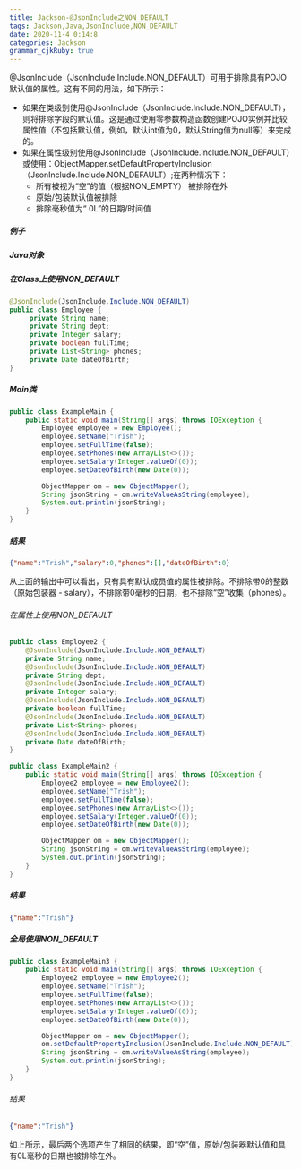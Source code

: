 ```yaml
---
title: Jackson-@JsonInclude之NON_DEFAULT
tags: Jackson,Java,JsonInclude,NON_DEFAULT
date: 2020-11-4 0:14:8
categories: Jackson
grammar_cjkRuby: true
---
```


@JsonInclude（JsonInclude.Include.NON_DEFAULT）可用于排除具有POJO默认值的属性。这有不同的用法，如下所示：

 - 如果在类级别使用@JsonInclude（JsonInclude.Include.NON_DEFAULT），则将排除字段的默认值。这是通过使用零参数构造函数创建POJO实例并比较属性值（不包括默认值，例如，默认int值为0，默认String值为null等）来完成的。
 - 如果在属性级别使用@JsonInclude（JsonInclude.Include.NON_DEFAULT）或使用：ObjectMapper.setDefaultPropertyInclusion（JsonInclude.Include.NON_DEFAULT）;在两种情况下：
	 - 所有被视为“空”的值（根据NON_EMPTY） 被排除在外
	 - 原始/包装默认值被排除
	 - 排除毫秒值为“ 0L”的日期/时间值

##### 例子

##### Java对象

##### 在Class上使用NON_DEFAULT
``` java
@JsonInclude(JsonInclude.Include.NON_DEFAULT)
public class Employee {
     private String name;
     private String dept;
     private Integer salary;
     private boolean fullTime;
     private List<String> phones;
     private Date dateOfBirth;
}
```
##### Main类
``` java
public class ExampleMain {
    public static void main(String[] args) throws IOException {
        Employee employee = new Employee();
        employee.setName("Trish");
        employee.setFullTime(false);
        employee.setPhones(new ArrayList<>());
        employee.setSalary(Integer.valueOf(0));
        employee.setDateOfBirth(new Date(0));

        ObjectMapper om = new ObjectMapper();
        String jsonString = om.writeValueAsString(employee);
        System.out.println(jsonString);
    }
}
```

##### 结果
``` json
{"name":"Trish","salary":0,"phones":[],"dateOfBirth":0}
```
从上面的输出中可以看出，只有具有默认成员值的属性被排除。不排除带0的整数（原始包装器 - salary），不排除带0毫秒的日期，也不排除“空”收集（phones）。

###### 在属性上使用NON_DEFAULT
``` java
public class Employee2 {
    @JsonInclude(JsonInclude.Include.NON_DEFAULT)
    private String name;
    @JsonInclude(JsonInclude.Include.NON_DEFAULT)
    private String dept;
    @JsonInclude(JsonInclude.Include.NON_DEFAULT)
    private Integer salary;
    @JsonInclude(JsonInclude.Include.NON_DEFAULT)
    private boolean fullTime;
    @JsonInclude(JsonInclude.Include.NON_DEFAULT)
    private List<String> phones;
    @JsonInclude(JsonInclude.Include.NON_DEFAULT)
    private Date dateOfBirth;
}
```

``` java
public class ExampleMain2 {
    public static void main(String[] args) throws IOException {
        Employee2 employee = new Employee2();
        employee.setName("Trish");
        employee.setFullTime(false);
        employee.setPhones(new ArrayList<>());
        employee.setSalary(Integer.valueOf(0));
        employee.setDateOfBirth(new Date(0));

        ObjectMapper om = new ObjectMapper();
        String jsonString = om.writeValueAsString(employee);
        System.out.println(jsonString);
    }
}
```

##### 结果

``` json
{"name":"Trish"}
```

##### 全局使用NON_DEFAULT

``` java
public class ExampleMain3 {
    public static void main(String[] args) throws IOException {
        Employee2 employee = new Employee2();
        employee.setName("Trish");
        employee.setFullTime(false);
        employee.setPhones(new ArrayList<>());
        employee.setSalary(Integer.valueOf(0));
        employee.setDateOfBirth(new Date(0));

        ObjectMapper om = new ObjectMapper();
        om.setDefaultPropertyInclusion(JsonInclude.Include.NON_DEFAULT);
        String jsonString = om.writeValueAsString(employee);
        System.out.println(jsonString);
    }
}
```

###### 结果

``` json
{"name":"Trish"}
```
如上所示，最后两个选项产生了相同的结果，即“空”值，原始/包装器默认值和具有0L毫秒的日期也被排除在外。

